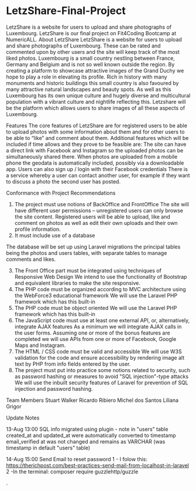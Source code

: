 # LetzShare-Final-Project

LetzShare is a website for users to upload and share photographs of Luxembourg. LetzShare is our final project on Fit4Coding Bootcamp at NumericALL.
About LetzShare
LetzShare is a website for users to upload and share photographs of Luxembourg. These can be rated
and commented upon by other users and the site will keep track of the most liked photos.
Luxembourg is a small country nestling between France, Germany and Belgium and is not so well
known outside the region.
By creating a platform to showcase attractive images of the Grand Duchy we hope to play a role in
elevating its profile. Rich in history with many monuments and historic buildings this small country is
also favoured by many attractive natural landscapes and beauty spots.
As well as this Luxembourg has its own unique culture and hugely diverse and multicultural
population with a vibrant culture and nightlife reflecting this.
Letzshare will be the platform which allows users to share images of all these aspects of
Luxembourg.

Features
The core features of LetzShare are for registered users to be able to upload photos with some
information about them and for other users to be able to “like” and comment about them.
Additional features which will be included if time allows and they prove to be feasible are:
The site can have a direct link with Facebook and Instagram so the uploaded photos can be
simultaneously shared there.
When photos are uploaded from a mobile phone the geodata is automatically included, possibly via
a downloadable app.
Users can also sign up / login with their Facebook credentials
There is a service whereby a user can contact another user, for example if they want to discuss a
photo the second user has posted.

Conformance with Project Recommendations

1. The project must use notions of BackOffice and FrontOffice
   The site will have different user permissions – unregistered users can only browse the site
   content. Registered users will be able to upload, like and comment on photos as well as edit their
   own uploads and their own profile information.
2. It must include use of a database

The database will be set up using Laravel migrations the principal tables being the photos and
users tables, with separate tables to manage comments and likes.

3. The Front Office part must be integrated using techniques of Responsive Web Design
   We intend to use the functionality of Bootstrap and equivalent libraries to make the site
   responsive.
4. The PHP code must be organized according to MVC architecture using the WebForce3
   educational framework
   We will use the Laravel PHP framework which has this built-in
5. The PHP code must be object oriented
   We will use the Laravel PHP framework which has this built-in
6. The JavaScript code must use at least one external API, or, alternatively, integrate AJAX
   features
   As a minimum we will integrate AJAX calls in the user forms. Assuming one or more of the bonus
   features are completed we will use APIs from one or more of Facebook, Google Maps and
   Instagram.
7. The HTML / CSS code must be valid and accessible
   We will use W3S validation for the code and ensure accessibility by rendering image alt text by
   PHP from info fields entered by the user.
8. The project must put into practice some notions related to security, such as password
   hashing or measures to avoid &quot;SQL injection&quot;-type attacks
   We will use the inbuilt security features of Laravel for prevention of SQL injection and password
   hashing.

Team Members
Stuart Walker
Ricardo Ribiero
Michel dos Santos
Liliana Grigor

Update Notes

13-Aug 13:00
SQL info migrated using plugin - note in "users" table created_at and updated_at were automatically converted to timestamp
email_verified at was not changed and remains as VARCHAR (was timestamp in default "users" table)

14-Aug 15:00
Send Email to reset password
1 - I folow this:
https://therichpost.com/best-practices-send-mail-from-localhost-in-laravel
2 -In the terminal:
composer require guzzlehttp/guzzle

.
